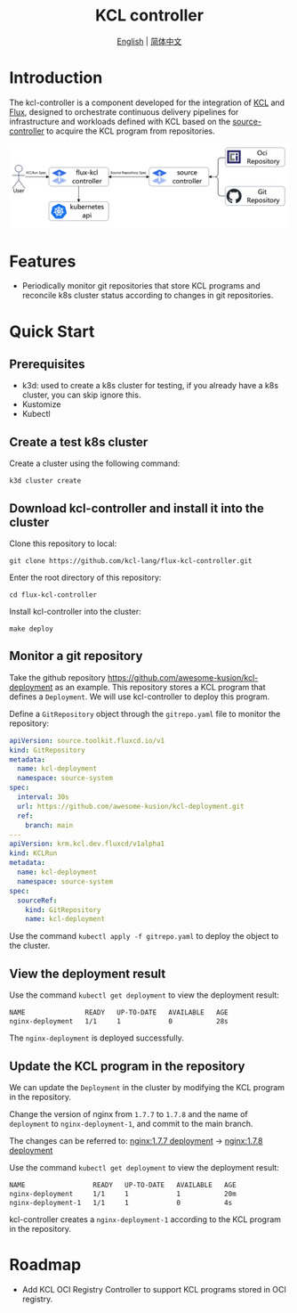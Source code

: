 <h1 align="center">KCL controller</h1>

<p align="center">
<a href="./README.md">English</a> | <a href="./README-zh.md">简体中文</a>
</p>

# Introduction

The kcl-controller is a component developed for the integration of [KCL](https://github.com/kcl-lang/kcl) and [Flux](https://github.com/fluxcd/flux2), designed to orchestrate continuous delivery pipelines for infrastructure and workloads defined with KCL based on the [source-controller](https://github.com/fluxcd/source-controller) to acquire the KCL program from repositories.

![kcl-flux](./docs/img/kcl-flux.png)

# Features

- Periodically monitor git repositories that store KCL programs and reconcile k8s cluster status according to changes in git repositories.

# Quick Start

## Prerequisites

- k3d: used to create a k8s cluster for testing, if you already have a k8s cluster, you can skip ignore this.
- Kustomize
- Kubectl

## Create a test k8s cluster

Create a cluster using the following command:

```shell
k3d cluster create
```

## Download kcl-controller and install it into the cluster

Clone this repository to local:

```shell
git clone https://github.com/kcl-lang/flux-kcl-controller.git
```

Enter the root directory of this repository:

```shell
cd flux-kcl-controller
```

Install kcl-controller into the cluster:

```shell
make deploy
```

## Monitor a git repository

Take the github repository https://github.com/awesome-kusion/kcl-deployment as an example. This repository stores a KCL program that defines a `Deployment`. We will use kcl-controller to deploy this program.

Define a `GitRepository` object through the `gitrepo.yaml` file to monitor the repository:

```yaml
apiVersion: source.toolkit.fluxcd.io/v1
kind: GitRepository
metadata:
  name: kcl-deployment
  namespace: source-system
spec:
  interval: 30s
  url: https://github.com/awesome-kusion/kcl-deployment.git
  ref:
    branch: main
---
apiVersion: krm.kcl.dev.fluxcd/v1alpha1
kind: KCLRun
metadata:
  name: kcl-deployment
  namespace: source-system
spec:
  sourceRef:
    kind: GitRepository
    name: kcl-deployment
```

Use the command `kubectl apply -f gitrepo.yaml` to deploy the object to the cluster.

## View the deployment result

Use the command `kubectl get deployment` to view the deployment result:

```shell
NAME               READY   UP-TO-DATE   AVAILABLE   AGE
nginx-deployment   1/1     1            0           28s
```

The `nginx-deployment` is deployed successfully.

## Update the KCL program in the repository

We can update the `Deployment` in the cluster by modifying the KCL program in the repository.

Change the version of nginx from `1.7.7` to `1.7.8` and the name of `deployment` to `nginx-deployment-1`, and commit to the main branch.

The changes can be referred to: [nginx:1.7.7 deployment](https://github.com/awesome-kusion/kcl-deployment/commit/dc8b2aa70b1b47bef0637212ea184792b8c43449) -> [nginx:1.7.8 deployment](https://github.com/awesome-kusion/kcl-deployment/commit/f257a71fdff6cb9190f49c1dbf5fa4496d7b3cb2)

Use the command `kubectl get deployment` to view the deployment result:


```shell
NAME                 READY   UP-TO-DATE   AVAILABLE   AGE
nginx-deployment     1/1     1            1           20m
nginx-deployment-1   1/1     1            0           4s
```

kcl-controller creates a `nginx-deployment-1` according to the KCL program in the repository.

# Roadmap

- Add KCL OCI Registry Controller to support KCL programs stored in OCI registry.
